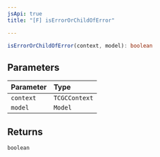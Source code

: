 ```yaml
---
jsApi: true
title: "[F] isErrorOrChildOfError"

---
```

```ts
isErrorOrChildOfError(context, model): boolean
```

## Parameters

| Parameter | Type |
| :------ | :------ |
| `context` | `TCGCContext` |
| `model` | `Model` |

## Returns

`boolean`
